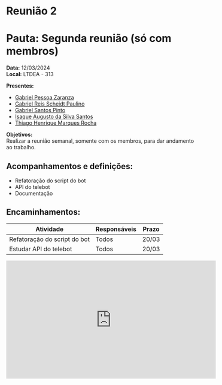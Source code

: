 # Reunião 2

# Pauta: Segunda reunião (só com membros)

**Data:** 12/03/2024  
**Local:** LTDEA - 313  

**Presentes:**  
- [Gabriel Pessoa Zaranza](https://github.com/GZaranza)<br>
- [Gabriel Reis Scheidt Paulino](https://github.com/Gxaite)<br>
- [Gabriel Santos Pinto](https://github.com/GabrielSPinto)<br>
- [Isaque Augusto da Silva Santos](https://github.com/seraphritt)<br>
- [Thiago Henrique Marques Rocha](https://github.com/ThiagoMarquesAeroespacial)<br>

**Objetivos:**  
Realizar a reunião semanal, somente com os membros, para dar andamento ao trabalho.

## Acompanhamentos e definições:  

- Refatoração do script do bot
- API do telebot
- Documentação

## Encaminhamentos:

| Atividade                          | Responsáveis | Prazo   |
|------------------------------------|--------------|---------|
| Refatoração do script do bot       | Todos        | 20/03   |
| Estudar API do telebot             | Todos        | 20/03   |

<iframe width="560" height="315" src="https://www.youtube.com/embed/xzAESAp_soQ?si=tEy0ZLsjTysaOPW_" title="YouTube video player" frameborder="0" allow="accelerometer; autoplay; clipboard-write; encrypted-media; gyroscope; picture-in-picture; web-share" allowfullscreen></iframe>